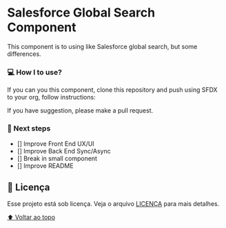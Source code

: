 # Salesforce Global Search Component

This component is to using like Salesforce global search, but some differences.

### 💻 How I to use?

If you can you this component, clone this repository and push using SFDX to your org, follow instructions:

If you have suggestion, please make a pull request.

### 🚀 Next steps

- [] Improve Front End UX/UI
- [] Improve Back End Sync/Async
- [] Break in small component
- [] Improve README

## 📝 Licença
Esse projeto está sob licença. Veja o arquivo [LICENÇA](LICENSE.md) para mais detalhes.

[⬆ Voltar ao topo](#GlobalsearchLWC)<br>